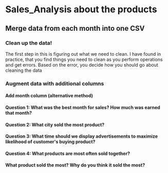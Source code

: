 # Sales_Analysis about the products
## Merge data from each month into one CSV
### Clean up the data!
The first step in this is figuring out what we need to clean. I have found in practice, that you find things you need to clean as you perform operations and get errors. Based on the error, you decide how you should go about cleaning the data

### Augment data with additional columns
#### Add month column (alternative method)
#### Question 1: What was the best month for sales? How much was earned that month? 
#### Question 2: What city sold the most product?
#### Question 3: What time should we display advertisements to maximize likelihood of customer's buying product?
#### Question 4: What products are most often sold together?
#### What product sold the most? Why do you think it sold the most?
